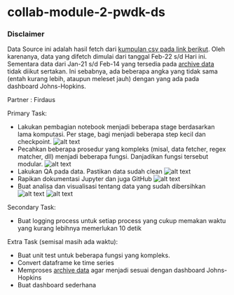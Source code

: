 # collab-module-2-pwdk-ds

### Disclaimer

Data Source ini adalah hasil fetch dari [kumpulan csv pada link berikut](https://github.com/CSSEGISandData/COVID-19/tree/master/csse_covid_19_data/csse_covid_19_daily_reports).
Oleh karenanya, data yang difetch dimulai dari tanggal Feb-22 s/d Hari ini. Sementara data dari Jan-21 s/d Feb-14 yang tersedia pada [archive data](https://github.com/CSSEGISandData/COVID-19/tree/master/archived_data) tidak diikut sertakan. Ini sebabnya, ada beberapa angka yang tidak sama (entah kurang lebih, ataupun meleset jauh) dengan yang ada pada dashboard Johns-Hopkins.

Partner : Firdaus

Primary Task:
- Lakukan pembagian notebook menjadi beberapa stage berdasarkan lama komputasi. Per stage, bagi menjadi beberapa step kecil dan checkpoint. ![alt text](https://img.shields.io/badge/Ariandy-Done-green.svg "Done by Ariandy")
- Pecahkan beberapa prosedur yang kompleks (misal, data fetcher, regex matcher, dll) menjadi beberapa fungsi. Danjadikan fungsi tersebut modular. ![alt text](https://img.shields.io/badge/Ariandy-Done-green.svg "Done by Ariandy")
- Lakukan QA pada data. Pastikan data sudah clean ![alt text](https://img.shields.io/badge/Firdaus-Done-green.svg "Done by Firdaus")
- Rapikan dokumentasi Jupyter dan juga GitHub ![alt text](https://img.shields.io/badge/On_Going-orange.svg "On Going")
- Buat analisa dan visualisasi tentang data yang sudah dibersihkan ![alt text](https://img.shields.io/badge/On_Going-orange.svg "Ongoing") ![alt text](https://img.shields.io/badge/Ariandy-Done-green.svg "On Going")

Secondary Task:
- Buat logging process untuk setiap process yang cukup memakan waktu yang kurang lebihnya memerlukan 10 detik

Extra Task (semisal masih ada waktu):
- Buat unit test untuk beberapa fungsi yang kompleks.
- Convert dataframe ke time series
- Memproses [archive data](https://github.com/CSSEGISandData/COVID-19/tree/master/archived_data) agar menjadi sesuai dengan dashboard Johns-Hopkins
- Buat dashboard sederhana

